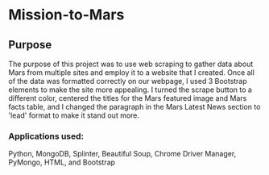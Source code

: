 # Mission-to-Mars

## Purpose
The purpose of this project was to use web scraping to gather data about Mars from multiple sites and employ it to a website that I created. Once all of the data was formatted correctly on our webpage, I used 3 Bootstrap elements to make the site more appealing. I turned the scrape button to a different color, centered the titles for the Mars featured image and Mars facts table, and I changed the paragraph in the Mars Latest News section to 'lead' format to make it stand out more.

### Applications used: 
Python, MongoDB, Splinter, Beautiful Soup, Chrome Driver Manager, PyMongo, HTML, and Bootstrap
